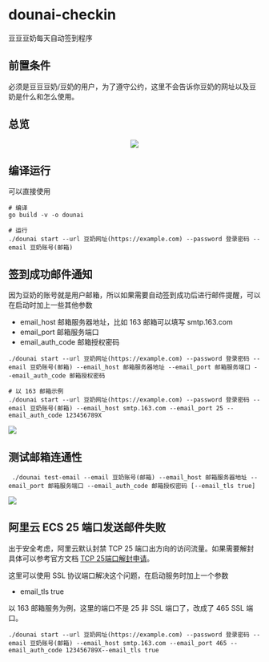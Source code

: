 # dounai-checkin

豆豆豆奶每天自动签到程序

## 前置条件

必须是豆豆豆奶/豆奶的用户，为了遵守公约，这里不会告诉你豆奶的网址以及豆奶是什么和怎么使用。

## 总览

<div align="center"><img src="https://cdn.xiaobinqt.cn/xiaobinqt.io/20230419/be92e64b88c4411a863954c1c7c8fae1.png?imageView2/0/q/75|watermark/2/text/eGlhb2JpbnF0/font/dmlqYXlh/fontsize/1000/fill/IzVDNUI1Qg==/dissolve/52/gravity/SouthEast/dx/15/dy/15" width=  /></div>

## 编译运行

可以直接使用

```shell
# 编译
go build -v -o dounai 

# 运行
./dounai start --url 豆奶网址(https://example.com) --password 登录密码 --email 豆奶账号(邮箱)
```

## 签到成功邮件通知

因为豆奶的账号就是用户邮箱，所以如果需要自动签到成功后进行邮件提醒，可以在启动时加上一些其他参数

+ email_host 邮箱服务器地址，比如 163 邮箱可以填写 smtp.163.com
+ email_port 邮箱服务端口
+ email_auth_code 邮箱授权密码

```shell
./dounai start --url 豆奶网址(https://example.com) --password 登录密码 --email 豆奶账号(邮箱) --email_host 邮箱服务器地址 --email_port 邮箱服务端口 --email_auth_code 邮箱授权密码

# 以 163 邮箱示例
./dounai start --url 豆奶网址(https://example.com) --password 登录密码 --email 豆奶账号(邮箱) --email_host smtp.163.com --email_port 25 --email_auth_code 123456789X
```

![](https://cdn.xiaobinqt.cn/xiaobinqt.io/20230419/a83012ad7b5142efa49f8e6e30f1ae0c.png?imageView2/0/q/75|watermark/2/text/eGlhb2JpbnF0/font/dmlqYXlh/fontsize/1000/fill/IzVDNUI1Qg==/dissolve/52/gravity/SouthEast/dx/15/dy/15)

## 测试邮箱连通性

```shell
 ./dounai test-email --email 豆奶账号(邮箱) --email_host 邮箱服务器地址 --email_port 邮箱服务端口 --email_auth_code 邮箱授权密码 [--email_tls true]
```

![](https://cdn.xiaobinqt.cn/xiaobinqt.io/20230419/9319cbe4880e4fc398e220736be7b537.png?imageView2/0/q/75|watermark/2/text/eGlhb2JpbnF0/font/dmlqYXlh/fontsize/1000/fill/IzVDNUI1Qg==/dissolve/52/gravity/SouthEast/dx/15/dy/15)

## 阿里云 ECS 25 端口发送邮件失败

出于安全考虑，阿里云默认封禁 TCP 25
端口出方向的访问流量。如果需要解封具体可以参考官方文档 [TCP 25端口解封申请](https://help.aliyun.com/document_detail/56130.html)。

这里可以使用 SSL 协议端口解决这个问题，在启动服务时加上一个参数

+ email_tls true

以 163 邮箱服务为例，这里的端口不是 25 非 SSL 端口了，改成了 465 SSL 端口。

```shell
./dounai start --url 豆奶网址(https://example.com) --password 登录密码 --email 豆奶账号(邮箱) --email_host smtp.163.com --email_port 465 --email_auth_code 123456789X--email_tls true
```

